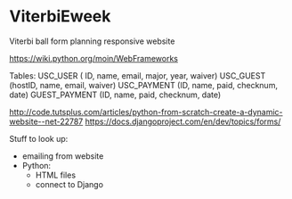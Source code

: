 ViterbiEweek
============

Viterbi ball form planning responsive website

https://wiki.python.org/moin/WebFrameworks

Tables:
USC_USER ( ID, name, email, major, year, waiver)
USC_GUEST (hostID, name, email, waiver)
USC_PAYMENT (ID, name, paid, checknum, date)
GUEST_PAYMENT (ID, name, paid, checknum, date)

http://code.tutsplus.com/articles/python-from-scratch-create-a-dynamic-website--net-22787
https://docs.djangoproject.com/en/dev/topics/forms/

Stuff to look up:
   - emailing from website
   - Python:
      - HTML files
      - connect to Django
